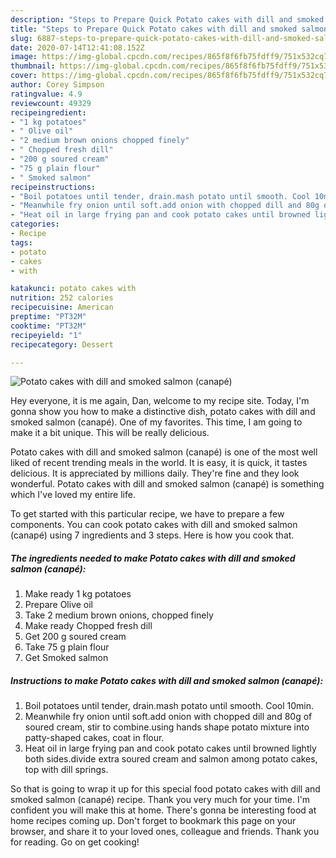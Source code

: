 ```yaml
---
description: "Steps to Prepare Quick Potato cakes with dill and smoked salmon (canapé)"
title: "Steps to Prepare Quick Potato cakes with dill and smoked salmon (canapé)"
slug: 6887-steps-to-prepare-quick-potato-cakes-with-dill-and-smoked-salmon-canape
date: 2020-07-14T12:41:08.152Z
image: https://img-global.cpcdn.com/recipes/865f8f6fb75fdff9/751x532cq70/potato-cakes-with-dill-and-smoked-salmon-canape-recipe-main-photo.jpg
thumbnail: https://img-global.cpcdn.com/recipes/865f8f6fb75fdff9/751x532cq70/potato-cakes-with-dill-and-smoked-salmon-canape-recipe-main-photo.jpg
cover: https://img-global.cpcdn.com/recipes/865f8f6fb75fdff9/751x532cq70/potato-cakes-with-dill-and-smoked-salmon-canape-recipe-main-photo.jpg
author: Corey Simpson
ratingvalue: 4.9
reviewcount: 49329
recipeingredient:
- "1 kg potatoes"
- " Olive oil"
- "2 medium brown onions chopped finely"
- " Chopped fresh dill"
- "200 g soured cream"
- "75 g plain flour"
- " Smoked salmon"
recipeinstructions:
- "Boil potatoes until tender, drain.mash potato until smooth. Cool 10min."
- "Meanwhile fry onion until soft.add onion with chopped dill and 80g of soured cream, stir to combine.using hands shape potato mixture into patty-shaped cakes, coat in flour."
- "Heat oil in large frying pan and cook potato cakes until browned lightly both sides.divide extra soured cream and salmon among potato cakes, top with dill springs."
categories:
- Recipe
tags:
- potato
- cakes
- with

katakunci: potato cakes with 
nutrition: 252 calories
recipecuisine: American
preptime: "PT32M"
cooktime: "PT32M"
recipeyield: "1"
recipecategory: Dessert

---
```



![Potato cakes with dill and smoked salmon (canapé)](https://img-global.cpcdn.com/recipes/865f8f6fb75fdff9/751x532cq70/potato-cakes-with-dill-and-smoked-salmon-canape-recipe-main-photo.jpg)

Hey everyone, it is me again, Dan, welcome to my recipe site. Today, I'm gonna show you how to make a distinctive dish, potato cakes with dill and smoked salmon (canapé). One of my favorites. This time, I am going to make it a bit unique. This will be really delicious.



Potato cakes with dill and smoked salmon (canapé) is one of the most well liked of recent trending meals in the world. It is easy, it is quick, it tastes delicious. It is appreciated by millions daily. They're fine and they look wonderful. Potato cakes with dill and smoked salmon (canapé) is something which I've loved my entire life.


To get started with this particular recipe, we have to prepare a few components. You can cook potato cakes with dill and smoked salmon (canapé) using 7 ingredients and 3 steps. Here is how you cook that.

<!--inarticleads1-->

##### The ingredients needed to make Potato cakes with dill and smoked salmon (canapé):

1. Make ready 1 kg potatoes
1. Prepare  Olive oil
1. Take 2 medium brown onions, chopped finely
1. Make ready  Chopped fresh dill
1. Get 200 g soured cream
1. Take 75 g plain flour
1. Get  Smoked salmon




<!--inarticleads2-->

##### Instructions to make Potato cakes with dill and smoked salmon (canapé):

1. Boil potatoes until tender, drain.mash potato until smooth. Cool 10min.
1. Meanwhile fry onion until soft.add onion with chopped dill and 80g of soured cream, stir to combine.using hands shape potato mixture into patty-shaped cakes, coat in flour.
1. Heat oil in large frying pan and cook potato cakes until browned lightly both sides.divide extra soured cream and salmon among potato cakes, top with dill springs.




So that is going to wrap it up for this special food potato cakes with dill and smoked salmon (canapé) recipe. Thank you very much for your time. I'm confident you will make this at home. There's gonna be interesting food at home recipes coming up. Don't forget to bookmark this page on your browser, and share it to your loved ones, colleague and friends. Thank you for reading. Go on get cooking!
